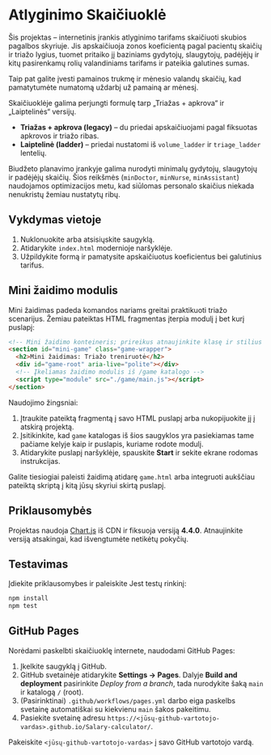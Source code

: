 # Atlyginimo Skaičiuoklė

Šis projektas – internetinis įrankis atlyginimo tarifams skaičiuoti skubios pagalbos skyriuje. Jis apskaičiuoja zonos koeficientą pagal pacientų skaičių ir triažo lygius, tuomet pritaiko jį baziniams gydytojų, slaugytojų, padėjėjų ir kitų pasirenkamų rolių valandiniams tarifams ir pateikia galutines sumas.

Taip pat galite įvesti pamainos trukmę ir mėnesio valandų skaičių, kad pamatytumėte numatomą uždarbį už pamainą ar mėnesį.

Skaičiuoklėje galima perjungti formulę tarp „Triažas + apkrova“ ir „Laiptelinės“ versijų.

* **Triažas + apkrova (legacy)** – du priedai apskaičiuojami pagal fiksuotas apkrovos ir triažo ribas.
* **Laiptelinė (ladder)** – priedai nustatomi iš `volume_ladder` ir `triage_ladder` lentelių.

Biudžeto planavimo įrankyje galima nurodyti minimalų gydytojų, slaugytojų ir padėjėjų skaičių. Šios reikšmės (`minDoctor`, `minNurse`, `minAssistant`) naudojamos optimizacijos metu, kad siūlomas personalo skaičius niekada nenukristų žemiau nustatytų ribų.

## Vykdymas vietoje

1. Nuklonuokite arba atsisiųskite saugyklą.
2. Atidarykite `index.html` modernioje naršyklėje.
3. Užpildykite formą ir pamatysite apskaičiuotus koeficientus bei galutinius tarifus.

## Mini žaidimo modulis

Mini žaidimas padeda komandos nariams greitai praktikuoti triažo scenarijus. Žemiau pateiktas HTML fragmentas įterpia modulį į bet kurį puslapį:

```html
<!-- Mini žaidimo konteineris; prireikus atnaujinkite klasę ir stilius -->
<section id="mini-game" class="game-wrapper">
  <h2>Mini žaidimas: Triažo treniruotė</h2>
  <div id="game-root" aria-live="polite"></div>
  <!-- Įkeliamas žaidimo modulis iš /game katalogo -->
  <script type="module" src="./game/main.js"></script>
</section>
```

Naudojimo žingsniai:

1. Įtraukite pateiktą fragmentą į savo HTML puslapį arba nukopijuokite jį į atskirą projektą.
2. Įsitikinkite, kad `game` katalogas iš šios saugyklos yra pasiekiamas tame pačiame kelyje kaip ir puslapis, kuriame rodote modulį.
3. Atidarykite puslapį naršyklėje, spauskite **Start** ir sekite ekrane rodomas instrukcijas.

Galite tiesiogiai paleisti žaidimą atidarę `game.html` arba integruoti aukščiau pateiktą skriptą į kitą jūsų skyriui skirtą puslapį.

## Priklausomybės

Projektas naudoja [Chart.js](https://www.chartjs.org/) iš CDN ir fiksuoja versiją **4.4.0**. Atnaujinkite versiją atsakingai, kad išvengtumėte netikėtų pokyčių.

## Testavimas

Įdiekite priklausomybes ir paleiskite Jest testų rinkinį:

```bash
npm install
npm test
```

## GitHub Pages

Norėdami paskelbti skaičiuoklę internete, naudodami GitHub Pages:

1. Įkelkite saugyklą į GitHub.
2. GitHub svetainėje atidarykite **Settings → Pages**. Dalyje **Build and deployment** pasirinkite *Deploy from a branch*, tada nurodykite šaką `main` ir katalogą `/` (root).
3. (Pasirinktinai) `.github/workflows/pages.yml` darbo eiga paskelbs svetainę automatiškai su kiekvienu `main` šakos pakeitimu.
4. Pasiekite svetainę adresu `https://<jūsų-github-vartotojo-vardas>.github.io/Salary-calculator/`.

Pakeiskite `<jūsų-github-vartotojo-vardas>` į savo GitHub vartotojo vardą.
